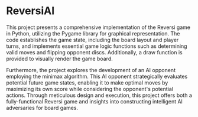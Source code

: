 # ReversiAI

This project presents a comprehensive implementation of the Reversi game in Python, utilizing the Pygame library for graphical representation. The code establishes the game state, including the board layout and player turns, and implements essential game logic functions such as determining valid moves and flipping opponent discs. Additionally, a draw function is provided to visually render the game board.

Furthermore, the project explores the development of an AI opponent employing the minimax algorithm. This AI opponent strategically evaluates potential future game states, enabling it to make optimal moves by maximizing its own score while considering the opponent's potential actions. Through meticulous design and execution, this project offers both a fully-functional Reversi game and insights into constructing intelligent AI adversaries for board games.
